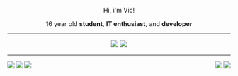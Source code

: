 <div id="header" align="center">
  <p>Hi, i'm Vic!</p>
  <p>16 year old <b>student</b>, <b>IT enthusiast</b>, and <b>developer</b></p>
</div>
<hr>
<div id="skills" align="center">
  <img src="https://external-content.duckduckgo.com/iu/?u=https%3A%2F%2Flogos-download.com%2Fwp-content%2Fuploads%2F2017%2F07%2FHTML5_badge.png&f=1&nofb=1">
  <img src="https://external-content.duckduckgo.com/iu/?u=https%3A%2F%2Fwww.logolynx.com%2Fimages%2Flogolynx%2Fs_0d%2F0d35ef6c8d4fdaf0590228404dc6448b.png&f=1&nofb=1">
</div>
<hr>
<div id="social_links">
  <a href="mailto:victoneux@protonmail.com">
    <img src="https://img.shields.io/badge/Mail-%23161b22?logo=protonmail&logoColor=white&style=for-the-badge" align="left">
  </a>
  <a href="https://discord.gg/UD57dFb8">
    <img src="https://img.shields.io/badge/Discord-%23161b22?logo=discord&logoColor=white&style=for-the-badge" align="left">
  </a>
  <a href="https://steamcommunity.com/id/victoneux">
    <img src="https://img.shields.io/badge/Steam-%23161b22?logo=steam&logoColor=white&style=for-the-badge" align="left">
  </a>
  
  <a href="https://archlinux.org/">
    <img src="https://img.shields.io/badge/Arch%20Linux-%23161b22?logo=archlinux&logoColor=white&style=for-the-badge" align="right">
  </a>
  <a href="https://awesomewm.org/">
    <img src="https://img.shields.io/badge/AwesomeWM-%23161b22?logo=awesomewm&logoColor=white&style=for-the-badge" align="right">
  </a>
</div>
<div id="body" align="center">
  

